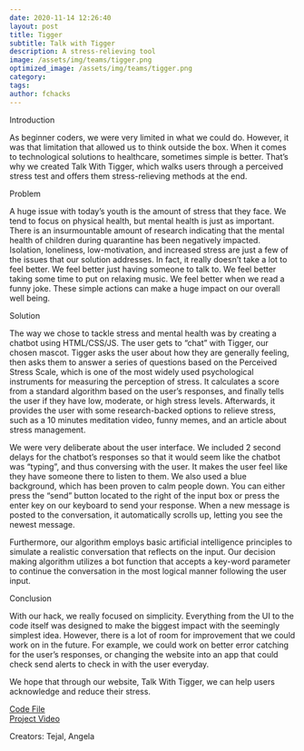 ```yaml
---
date: 2020-11-14 12:26:40
layout: post
title: Tigger
subtitle: Talk with Tigger
description: A stress-relieving tool
image: /assets/img/teams/tigger.png
optimized_image: /assets/img/teams/tigger.png
category:
tags:
author: fchacks
---
```


Introduction

As beginner coders, we were very limited in what we could do. However, it was that limitation that allowed us to think outside the box. When it comes to technological solutions to healthcare, sometimes simple is better. That’s why we created Talk With Tigger, which walks users through a perceived stress test and offers them stress-relieving methods at the end.

Problem

A huge issue with today’s youth is the amount of stress that they face. We tend to focus on physical health, but mental health is just as important.  There is an insurmountable amount of research indicating that the mental health of children during quarantine has been negatively impacted. Isolation, loneliness, low-motivation, and increased stress are just a few of the issues that our solution addresses. In fact, it really doesn’t take a lot to feel better. We feel better just having someone to talk to. We feel better taking some time to put on relaxing music. We feel better when we read a funny joke. These simple actions can make a huge impact on our overall well being.

Solution

The way we chose to tackle stress and mental health was by creating a chatbot using HTML/CSS/JS. The user gets to “chat” with Tigger, our chosen mascot. Tigger asks the user about how they are generally feeling, then asks them to answer a series of questions based on the Perceived Stress Scale, which is one of the most widely used psychological instruments for measuring the perception of stress. It calculates a score from a standard algorithm based on the user’s responses, and finally tells the user if they have low, moderate, or high stress levels. Afterwards, it provides the user with some research-backed options to relieve stress, such as a 10 minutes meditation video, funny memes, and an article about stress management.

We were very deliberate about the user interface. We included 2 second delays for the chatbot’s responses so that it would seem like the chatbot was “typing”, and thus conversing with the user. It makes the user feel like they have someone there to listen to them. We also used a blue background, which has been proven to calm people down. You can either press the “send” button located to the right of the input box or press the enter key on our keyboard to send your response. When a new message is posted to the conversation, it automatically scrolls up, letting you see the newest message.

Furthermore, our algorithm employs basic artificial intelligence principles to simulate a realistic conversation that reflects on the input. Our decision making algorithm utilizes a bot function that accepts a key-word parameter to continue the conversation in the most logical manner following the user input.

Conclusion

With our hack, we really focused on simplicity. Everything from the UI to the code itself was designed to make the biggest impact with the seemingly simplest idea. However, there is a lot of room for improvement that we could work on in the future. For example, we could work on better error catching for the user’s responses, or changing the website into an app that could check send alerts to check in with the user everyday.

We hope that through our website, Talk With Tigger, we can help users acknowledge and reduce their stress.


<a href="https://github.com/fchacks/team-code-2020/tree/master/tigger">Code File</a><br>
<a href="https://www.loom.com/share/71200a7bd0c64a2a838eff552c21cf23">Project Video</a>

Creators: Tejal, Angela
